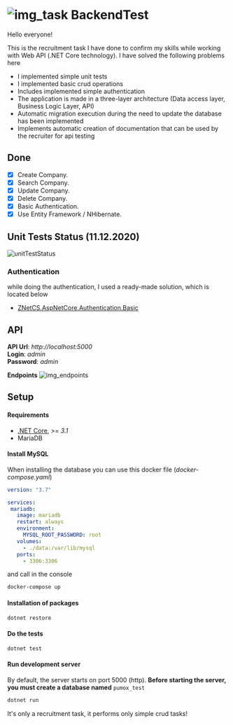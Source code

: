 # ![img_task](https://i.imgur.com/yYs8S9A.png) **BackendTest**
Hello everyone!

This is the recruitment task I have done to confirm my skills while working with Web API (.NET Core technology).
I have solved the following problems here

- I implemented simple unit tests
- I implemented basic crud operations
- Includes implemented simple authentication
- The application is made in a three-layer architecture (Data access layer, Business Logic Layer, API)
- Automatic migration execution during the need to update the database has been implemented
- Implements automatic creation of documentation that can be used by the recruiter for api testing

## Done
- [x] Create Company.
- [x] Search Company.
- [x] Update Company.
- [x] Delete Company.
- [x] Basic Authentication.
- [x] Use Entity Framework / NHibernate.

## Unit Tests Status (11.12.2020)
![unitTestStatus](https://i.imgur.com/kDnv01K.png)

### Authentication
while doing the authentication, I used a ready-made solution, which is located below
- [ZNetCS.AspNetCore.Authentication.Basic](https://github.com/msmolka/ZNetCS.AspNetCore.Authentication.Basic)

## API
**API Url**: *http://localhost:5000*  
**Login**: *admin*  
**Password**: *admin*

**Endpoints**
![img_endpoints](https://imgur.com/5vscbbr.png)


## Setup
#### Requirements
- [.NET Core](https://dotnet.microsoft.com/download), *>= 3.1*
- MariaDB

#### Install MySQL
When installing the database you can use this docker file (_docker-compose.yaml_)
 ```yaml
version: "3.7"

services:
  mariadb:
    image: mariadb
    restart: always
    environment:
      MYSQL_ROOT_PASSWORD: root
    volumes:
      - ./data:/var/lib/mysql
    ports:
      - 3306:3306
```
and call in the console 
````bash
docker-compose up
````

#### Installation of packages 
```bash
dotnet restore
```
#### Do the tests
```bash
dotnet test
```

#### Run development server
By default, the server starts on port 5000 (http). **Before starting the server, you must create a database named** `pumox_test`

```bash
dotnet run
```

It's only a recruitment task, it performs only simple crud tasks!
